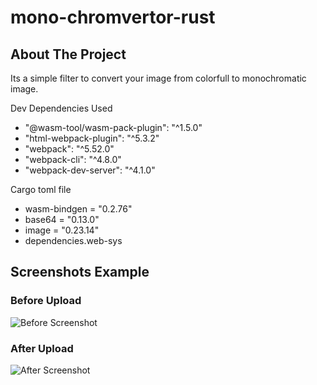 # mono-chromvertor-rust

## About The Project

Its a simple filter to convert your image from colorfull to monochromatic image.

Dev Dependencies Used

- "@wasm-tool/wasm-pack-plugin": "^1.5.0"
- "html-webpack-plugin": "^5.3.2"
- "webpack": "^5.52.0"
- "webpack-cli": "^4.8.0"
- "webpack-dev-server": "^4.1.0"

Cargo toml file

- wasm-bindgen = "0.2.76"
- base64 = "0.13.0"
- image = "0.23.14"
- dependencies.web-sys

## Screenshots Example

### Before Upload

![Before Screenshot](https://github.com/zainuleb/mono-chromvertor-rust/tree/main/public/SS1.PNG)

### After Upload

![After Screenshot](https://github.com/zainuleb/mono-chromvertor-rust/tree/main/public/SS2.PNG)
